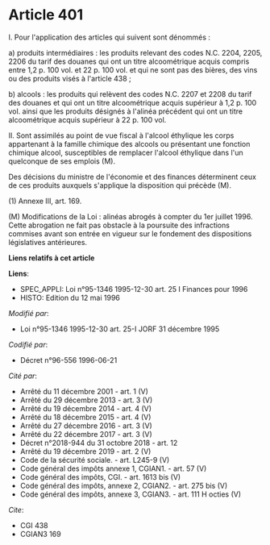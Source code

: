 # Article 401

I. Pour l'application des articles qui suivent sont dénommés :

a) produits intermédiaires : les produits relevant des codes N.C. 2204, 2205, 2206 du tarif des douanes qui ont un titre
alcoométrique acquis compris entre 1,2 p. 100 vol. et 22 p. 100 vol. et qui ne sont pas des bières, des vins ou des produits
visés à l'article 438 ;

b) alcools : les produits qui relèvent des codes N.C. 2207 et 2208 du tarif des douanes et qui ont un titre alcoométrique
acquis supérieur à 1,2 p. 100 vol. ainsi que les produits désignés à l'alinéa précédent qui ont un titre alcoométrique acquis
supérieur à 22 p. 100 vol.

II. Sont assimilés au point de vue fiscal à l'alcool éthylique les corps appartenant à la famille chimique des alcools ou
présentant une fonction chimique alcool, susceptibles de remplacer l'alcool éthylique dans l'un quelconque de ses emplois
(M).

Des décisions du ministre de l'économie et des finances déterminent ceux de ces produits auxquels s'applique la disposition
qui précède (M).

(1) Annexe III, art. 169.

(M) Modifications de la Loi : alinéas abrogés à compter du 1er juillet 1996. Cette abrogation ne fait pas obstacle à la
poursuite des infractions commises avant son entrée en vigueur sur le fondement des dispositions législatives antérieures.

**Liens relatifs à cet article**

**Liens**:

  - SPEC_APPLI: Loi n°95-1346 1995-12-30 art. 25 I Finances pour 1996
  - HISTO: Edition du 12 mai 1996

_Modifié par_:

  - Loi n°95-1346 1995-12-30 art. 25-I JORF 31 décembre 1995

_Codifié par_:

  - Décret n°96-556 1996-06-21

_Cité par_:

  - Arrêté du 11 décembre 2001 - art. 1 (V)
  - Arrêté du 29 décembre 2013 - art. 3 (V)
  - Arrêté du 19 décembre 2014 - art. 4 (V)
  - Arrêté du 18 décembre 2015 - art. 4 (V)
  - Arrêté du 27 décembre 2016 - art. 3 (V)
  - Arrêté du 22 décembre 2017 - art. 3 (V)
  - Décret n°2018-944 du 31 octobre 2018 - art. 12
  - Arrêté du 19 décembre 2019 - art. 2 (V)
  - Code de la sécurité sociale. - art. L245-9 (V)
  - Code général des impôts annexe 1, CGIAN1. - art. 57 (V)
  - Code général des impôts, CGI. - art. 1613 bis (V)
  - Code général des impôts, annexe 2, CGIAN2. - art. 275 bis (V)
  - Code général des impôts, annexe 3, CGIAN3. - art. 111 H octies (V)

_Cite_:

  - CGI 438
  - CGIAN3 169
